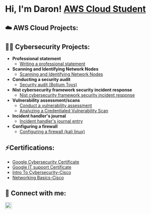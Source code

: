 <h1>Hi, I'm Daron! <a href="https://www.linkedin.com/in/daronmartin/">AWS Cloud Student</a>

<h2>☁️ AWS Cloud Projects:</h2>

<h2>👨‍💻 Cybersecurity Projects:</h2>

- <b>Professional statement</b>
  - [Writing a professional statement](https://github.com/Daron-Martin/Drafting-a-professional-statement)
- <b>Scanning and Identifying Network Nodes</b>
  - [Scanning and Identifying Network Nodes](https://github.com/Daron-Martin/Scanning-and-Identifying-Network-Nodes)
- <b>Conducting a security audit</b>
  - [Security audit (Botium Toys)](https://github.com/Daron-Martin/Conducting-a-security-audit) 
- <b>Nist cybersecurity framework security incident response</b>
  - [Nist cybersecurity framework security incident response](https://github.com/Daron-Martin/Use-the-NIST-Cybersecurity-Framework-to-respond-to-a-security-incident)
- <b>Vulnerability assessment/scans</b>
  - [Conduct a vulnerability assessment](https://github.com/Daron-Martin/Conduct-a-vulnerability-assessment)
  - [Analyzing a Credentialed Vulnerability Scan](https://github.com/Daron-Martin/Analyzing-a-Credentialed-Vulnerability-Scan-/blob/main/README.md)
- <b>Incident handler's journal</b>
  - [Incident handler's journal entry](https://github.com/Daron-Martin/Documenting-incidents-with-an-incident-handler-s-journal-)
- <b>Configuring a firewall</b>
  - [Configuring a firewall (kali linux)](https://github.com/Daron-Martin/Configuring-a-Firewall)

<h2>⚡Certifications:</h2>

- [Google Cybersecurity Certificate](https://www.coursera.org/account/accomplishments/professional-cert/DR4SVACGX3YL)
- [Google IT supoort Certificate](https://www.coursera.org/account/accomplishments/specialization/certificate/2GUNAULWGVRU)
- [Intro To Cybersecurity-Cisco](https://www.credly.com/badges/2aa5f688-d9dc-4fa4-ac11-527f6c79b117/linked_in_profile)
- [Networking Basics-Cisco](https://www.credly.com/badges/7da66032-76f2-4fe3-bacf-ff419deeb1a2/linked_in_profile)
<h2> 🤳 Connect with me:</h2>


[<img align="left" alt="Daronmartin | LinkedIn" width="22px" src="https://cdn.jsdelivr.net/npm/simple-icons@v3/icons/linkedin.svg" />][linkedin]


[linkedin]: https://linkedin.com/in/daronmartin

<!--
**Daron-martin/daron-martin** is a ✨ _special_ ✨ repository because its `README.md` (this file) appears on your GitHub profile.

Here are some ideas to get you started:

- 🔭 I’m currently working on ...
- 🌱 I’m currently learning ...
- 👯 I’m looking to collaborate on ...
- 🤔 I’m looking for help with ...
- 💬 Ask me about ...
- 📫 How to reach me: ...
- 😄 Pronouns: ...
- ⚡ Fun fact: ...
-->
